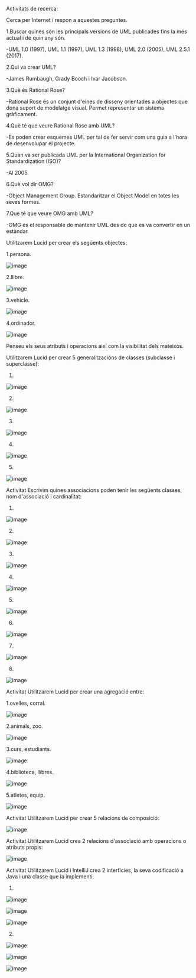 Activitats de recerca:

Cerca per Internet i respon a aquestes preguntes.

1.Buscar quines són les principals versions de UML publicades fins la més actual i de quin any són.

-UML 1.0 (1997), UML 1.1 (1997), UML 1.3 (1998), UML 2.0 (2005), UML 2.5.1 (2017).

2.Qui va crear UML?

-James Rumbaugh, Grady Booch i Ivar Jacobson.

3.Què és Rational Rose?

-Rational Rose és un conjunt d'eines de disseny orientades a objectes que dona suport de modelatge visual. Permet representar un sistema gràficament.

4.Què té que veure Rational Rose amb UML?

-Es poden crear esquemes UML per tal de fer servir com una guia a l'hora de desenvolupar el projecte.

5.Quan va ser publicada UML per la International Organization for Standardization (ISO)?

-Al 2005.

6.Què vol dir OMG?

-Object Management Group. Estandaritzar el Object Model en totes les seves formes.

7.Què té que veure OMG amb UML?

-OMG és el responsable de mantenir UML des de que es va convertir en un estàndar.


Utilitzarem Lucid per crear els següents objectes:

1.persona.

![image](https://user-images.githubusercontent.com/113586080/222089225-5fff89f0-a18e-4336-ab9f-ed8b4c4d216b.png)

2.llibre.

![image](https://user-images.githubusercontent.com/113586080/222082180-b6b7751b-466a-4b6c-a88f-13894f6a6cb1.png)

3.vehicle.

![image](https://user-images.githubusercontent.com/113586080/222088633-0c161db4-a2d4-4379-ab0b-4534c9804a76.png)

4.ordinador.

![image](https://user-images.githubusercontent.com/113586080/222082302-8711da13-b9fb-4ce6-a0f8-6f2bd0e4d876.png)

Penseu els seus atributs i operacions així com la visibilitat dels mateixos.

Utilitzarem Lucid per crear 5 generalitzacións de classes (subclasse i superclasse):

1.

![image](https://user-images.githubusercontent.com/113586080/222087837-f427bbfe-8746-435a-9076-987cfdff4cb6.png)

2.

![image](https://user-images.githubusercontent.com/113586080/222088401-52809af6-6acc-4cb5-af76-10e7f58933bb.png)

3.

![image](https://user-images.githubusercontent.com/113586080/222088728-c03bf65d-ff5e-40da-91a3-a3b51de391e0.png)

4.

![image](https://user-images.githubusercontent.com/113586080/222089034-752e5a8a-0a72-45e5-ab0e-2edf00d3ba91.png)

5.

![image](https://user-images.githubusercontent.com/113586080/222089538-9d6241a9-14d3-45b6-a2d3-4ad1374e8bfe.png)

Activitat
Escrivim quines associacions poden tenir les següents classes, nom d'associació i cardinalitat:

1.

![image](https://user-images.githubusercontent.com/113586080/225237099-5e609a41-e71a-49a7-a90a-3c651111875d.png)

2.

![image](https://user-images.githubusercontent.com/113586080/225237158-1a6ccf8c-221f-4a16-9533-3238cef52185.png)

3.

![image](https://user-images.githubusercontent.com/113586080/225237203-b27731fe-e969-4012-b3f2-ae2c073358c9.png)

4.

![image](https://user-images.githubusercontent.com/113586080/225237249-50b0d79d-59c5-4084-b3a2-157ffb518832.png)

5.

![image](https://user-images.githubusercontent.com/113586080/225237297-c4df2146-0904-4fef-9b6b-d35a41b55646.png)

6.

![image](https://user-images.githubusercontent.com/113586080/225237325-7ef85307-d253-4607-bc62-2b56b69f4aaf.png)

7.

![image](https://user-images.githubusercontent.com/113586080/225237351-4c3d1979-0dcf-4fbe-9f83-f8e3c6c6b1a0.png)

8.

![image](https://user-images.githubusercontent.com/113586080/225237403-a0ac54d3-fce3-4a0a-9c5e-be1d3ce2185d.png)

Activitat
Utilitzarem Lucid per crear una agregació entre:

1.ovelles, corral.

![image](https://user-images.githubusercontent.com/113586080/225243485-7326fcb4-bad1-4b6d-866b-45afb03f90f9.png)

2.animals, zoo.

![image](https://user-images.githubusercontent.com/113586080/225243521-66eab4ec-0049-45b6-b7f3-dbe9aa767789.png)

3.curs, estudiants.

![image](https://user-images.githubusercontent.com/113586080/225243591-cbc8e51d-a7d4-445f-93ee-00fb7ac25187.png)

4.biblioteca, llibres.

![image](https://user-images.githubusercontent.com/113586080/225243642-0a66d486-172c-4829-92a3-c30d320318f2.png)

5.atletes, equip.

![image](https://user-images.githubusercontent.com/113586080/225243677-5c79f217-259c-47fe-bf6d-3f509df1d9f7.png)

Activitat
Utilitzarem Lucid per crear 5 relacions de composició:

![image](https://user-images.githubusercontent.com/113586080/225248859-3ac12f63-9cc7-4c46-ab73-b9c45db4f41c.png)

Activitat
Utilitzarem Lucid crea 2 relacions d'associació amb operacions o atributs propis:

![image](https://user-images.githubusercontent.com/113586080/225252062-13d4ddb5-d2b6-4162-b9ae-bb09521f07c9.png)

Activitat
Utilitzarem Lucid i IntelliJ crea 2 interfícies, la seva codificació a Java i una classe que la implementi.

1.

![image](https://user-images.githubusercontent.com/113586080/225263035-44456db7-9e1b-43be-893c-cffcce1758a7.png)

![image](https://user-images.githubusercontent.com/113586080/225263099-a3b1da3b-04b9-442a-8e31-b6a78d2fd893.png)

![image](https://user-images.githubusercontent.com/113586080/225263176-8b5ff87b-7120-4c9f-8d85-c4a04d190b24.png)

2.

![image](https://user-images.githubusercontent.com/113586080/225263242-d6be1703-bb4d-4d4f-a308-15edad7c6612.png)

![image](https://user-images.githubusercontent.com/113586080/225263296-ab4103d3-7b2f-4e4e-a42b-d62376e33eef.png)

![image](https://user-images.githubusercontent.com/113586080/225263330-ff38115b-fb92-4470-b9f0-a2bcb93fc556.png)
